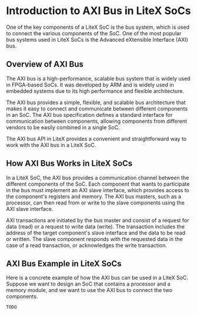 # Introduction to AXI Bus in LiteX SoCs

One of the key components of a LiteX SoC is the bus system, which is used to connect the various components of the SoC. One of the most popular bus systems used in LiteX SoCs is the Advanced eXtensible Interface (AXI) bus.

## Overview of AXI Bus

The AXI bus is a high-performance, scalable bus system that is widely used in FPGA-based SoCs. It was developed by ARM and is widely used in embedded systems due to its high performance and flexible architecture.

The AXI bus provides a simple, flexible, and scalable bus architecture that makes it easy to connect and communicate between different components in an SoC. The AXI bus specification defines a standard interface for communication between components, allowing components from different vendors to be easily combined in a single SoC.

The AXI bus API in LiteX provides a convenient and straightforward way to work with the AXI bus in a LiteX SoC.

## How AXI Bus Works in LiteX SoCs

In a LiteX SoC, the AXI bus provides a communication channel between the different components of the SoC. Each component that wants to participate in the bus must implement an AXI slave interface, which provides access to the component's registers and memory. The AXI bus masters, such as a processor, can then read from or write to the slave components using the AXI slave interface.

AXI transactions are initiated by the bus master and consist of a request for data (read) or a request to write data (write). The transaction includes the address of the target component's slave interface and the data to be read or written. The slave component responds with the requested data in the case of a read transaction, or acknowledges the write transaction.

## AXI Bus Example in LiteX SoCs

Here is a concrete example of how the AXI bus can be used in a LiteX SoC. Suppose we want to design an SoC that contains a processor and a memory module, and we want to use the AXI bus to connect the two components.

`TODO`
